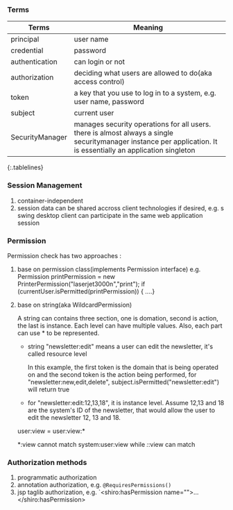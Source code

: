 <style>
.tablelines table, .tablelines td, .tablelines th {
    border: 1px solid black;
}
</style>

### Terms

|Terms|Meaning|
|-----|-------|
|principal|user name|
|credential|password|
|authentication|can login or not|
|authorization|deciding what users are allowed to do(aka access control)|
|token|a key that you use to log in to a system, e.g. user name, password|
|subject|current user|
|SecurityManager|manages security operations for all users. there is almost always a single securitymanager instance per application. It is essentially an application singleton|
{:.tablelines}

### Session Management

1. container-independent
2. session data can be shared accross client technologies if desired, e.g. s swing desktop client can participate in the same web application session

### Permission

Permission check has two approaches :

1. base on permission class(implements Permission interface)
    e.g. Permission printPermission = new PrinterPermission("laserjet3000n","print");
         if (currentUser.isPermitted(printPermission)) { ....}
         
2. base on string(aka WildcardPermission)

    A string can contains three section, one is domation, second is action, the last is instance.  Each level can have multiple values.  Also, each part can use * to be represented.
    
    - string "newsletter:edit" means a user can edit the newsletter, it's called resource level
    
      In this example, the first token is the domain that is being operated on and the second token is the action being performed, for "newsletter:new,edit,delete", subject.isPermitted("newsletter:edit") will return true
     
     - for "newsletter:edit:12,13,18", it is instance level.  Assume 12,13 and 18 are the system's ID of the newsletter, that would allow the user to edit the newsletter 12, 13 and 18.
     
     user:view = user:view:*
     
     *:view cannot match system:user:view while *:*:view can match

### Authorization methods

1. programmatic authorization
2. annotation authorization, e.g. `@RequiresPermissions()`
3. jsp taglib authorization, e.g. `<shiro:hasPermission name="">...</shiro:hasPermission>
    
